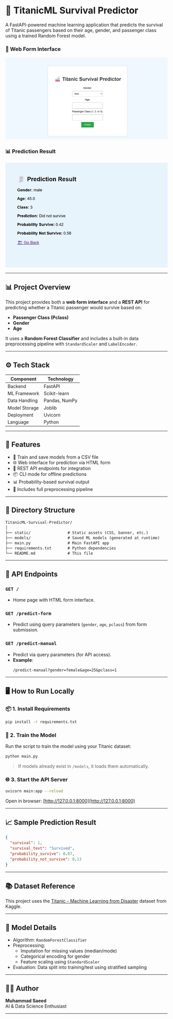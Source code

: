 # 🚢 TitanicML Survival Predictor

A FastAPI-powered machine learning application that predicts the survival of Titanic passengers based on their age, gender, and passenger class using a trained Random Forest model.


### 🧾 Web Form Interface
![Web Form](static/data.png)

### 📊 Prediction Result
![Result Page](static/data1.png)

---

## 📊 Project Overview

This project provides both a **web form interface** and a **REST API** for predicting whether a Titanic passenger would survive based on:

- **Passenger Class (Pclass)**
- **Gender**
- **Age**

It uses a **Random Forest Classifier** and includes a built-in data preprocessing pipeline with `StandardScaler` and `LabelEncoder`.

---

## ⚙️ Tech Stack

| Component      | Technology             |
|----------------|------------------------|
| Backend        | FastAPI                |
| ML Framework   | Scikit-learn           |
| Data Handling  | Pandas, NumPy          |
| Model Storage  | Joblib                 |
| Deployment     | Uvicorn                |
| Language       | Python                 |

---

## 🚀 Features

- 🧠 Train and save models from a CSV file
- 🌐 Web interface for prediction via HTML form
- 🔗 REST API endpoints for integration
- 📦 CLI mode for offline predictions
- 📊 Probability-based survival output
- 🧰 Includes full preprocessing pipeline

---

## 📁 Directory Structure

```
TitanicML-Survival-Predictor/
│
├── static/                # Static assets (CSS, banner, etc.)
├── models/                # Saved ML models (generated at runtime)
├── main.py                # Main FastAPI app
├── requirements.txt       # Python dependencies
└── README.md              # This file
```

---

## 🔌 API Endpoints

### `GET /`
- Home page with HTML form interface.

### `GET /predict-form`
- Predict using query parameters (`gender`, `age`, `pclass`) from form submission.

### `GET /predict-manual`
- Predict via query parameters (for API access).
- **Example**:
  ```
  /predict-manual?gender=female&age=25&pclass=1
  ```

---

## 🖥️ How to Run Locally

### 📦 1. Install Requirements
```bash
pip install -r requirements.txt
```

### 🧠 2. Train the Model
Run the script to train the model using your Titanic dataset:
```bash
python main.py
```
> If models already exist in `/models`, it loads them automatically.

### 🌐 3. Start the API Server
```bash
uvicorn main:app --reload
```

Open in browser: [http://127.0.0.1:8000](http://127.0.0.1:8000)

---

## 📈 Sample Prediction Result

```json
{
  "survival": 1,
  "survival_text": "Survived",
  "probability_survive": 0.87,
  "probability_not_survive": 0.13
}
```

---

## 📚 Dataset Reference

This project uses the [Titanic - Machine Learning from Disaster](https://www.kaggle.com/competitions/titanic) dataset from Kaggle.

---

## 🧠 Model Details

- Algorithm: `RandomForestClassifier`
- Preprocessing:
  - Imputation for missing values (median/mode)
  - Categorical encoding for gender
  - Feature scaling using `StandardScaler`
- Evaluation: Data split into training/test using stratified sampling

---
## 👨‍💻 Author

**Muhammad Saeed**  
AI & Data Science Enthusiast  


---

